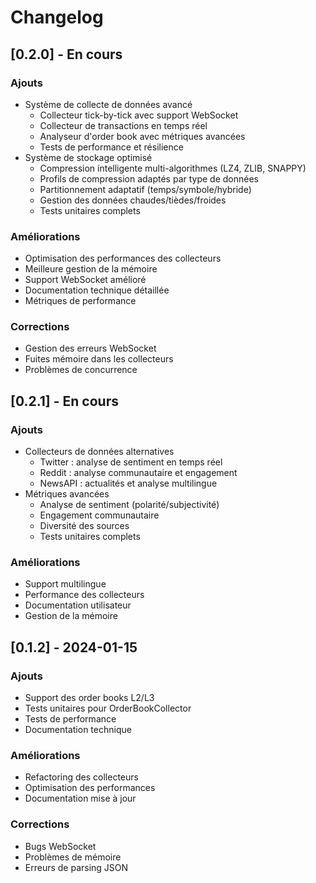 # Changelog

## [0.2.0] - En cours

### Ajouts
- Système de collecte de données avancé
  - Collecteur tick-by-tick avec support WebSocket
  - Collecteur de transactions en temps réel
  - Analyseur d'order book avec métriques avancées
  - Tests de performance et résilience
- Système de stockage optimisé
  - Compression intelligente multi-algorithmes (LZ4, ZLIB, SNAPPY)
  - Profils de compression adaptés par type de données
  - Partitionnement adaptatif (temps/symbole/hybride)
  - Gestion des données chaudes/tièdes/froides
  - Tests unitaires complets

### Améliorations
- Optimisation des performances des collecteurs
- Meilleure gestion de la mémoire
- Support WebSocket amélioré
- Documentation technique détaillée
- Métriques de performance

### Corrections
- Gestion des erreurs WebSocket
- Fuites mémoire dans les collecteurs
- Problèmes de concurrence

## [0.2.1] - En cours

### Ajouts
- Collecteurs de données alternatives
  - Twitter : analyse de sentiment en temps réel
  - Reddit : analyse communautaire et engagement
  - NewsAPI : actualités et analyse multilingue
- Métriques avancées
  - Analyse de sentiment (polarité/subjectivité)
  - Engagement communautaire
  - Diversité des sources
  - Tests unitaires complets

### Améliorations
- Support multilingue
- Performance des collecteurs
- Documentation utilisateur
- Gestion de la mémoire

## [0.1.2] - 2024-01-15

### Ajouts
- Support des order books L2/L3
- Tests unitaires pour OrderBookCollector
- Tests de performance
- Documentation technique

### Améliorations
- Refactoring des collecteurs
- Optimisation des performances
- Documentation mise à jour

### Corrections
- Bugs WebSocket
- Problèmes de mémoire
- Erreurs de parsing JSON 